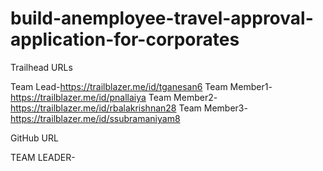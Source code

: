 # build-anemployee-travel-approval-application-for-corporates

Trailhead URLs

Team Lead-https://trailblazer.me/id/tganesan6
Team Member1-https://trailblazer.me/id/pnallaiya
Team Member2- https://trailblazer.me/id/rbalakrishnan28
Team Member3-https://trailblazer.me/id/ssubramaniyam8

GitHub URL

TEAM LEADER- 
